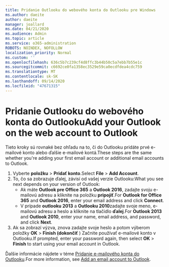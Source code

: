 ```yaml
---
title: Pridanie Outlooku do webového konta do Outlooku pre Windows
ms.author: daeite
author: daeite
manager: joallard
ms.date: 04/21/2020
ms.audience: Admin
ms.topic: article
ms.service: o365-administration
ROBOTS: NOINDEX, NOFOLLOW
localization_priority: Normal
ms.custom: ''
ms.openlocfilehash: 636c5b7c239cf4d8ffc3b44b50c5a7ebb7b55e1c
ms.sourcegitcommit: c6692ce0fa1358ec3529e59ca0ecdfdea4cdc759
ms.translationtype: MT
ms.contentlocale: sk-SK
ms.lasthandoff: 09/14/2020
ms.locfileid: "47671315"
---
```

# <a name="add-your-outlook-on-the-web-account-to-outlook"></a><span data-ttu-id="8f7db-102">Pridanie Outlooku do webového konta do Outlooku</span><span class="sxs-lookup"><span data-stu-id="8f7db-102">Add your Outlook on the web account to Outlook</span></span>

<span data-ttu-id="8f7db-103">Tieto kroky sú rovnaké bez ohľadu na to, či do Outlooku pridáte prvé e-mailové konto alebo ďalšie e-mailové kontá.</span><span class="sxs-lookup"><span data-stu-id="8f7db-103">These steps are the same whether you're adding your first email account or additional email accounts to Outlook.</span></span>

1. <span data-ttu-id="8f7db-104">Vyberte **položku**  >  **Pridať konto**.</span><span class="sxs-lookup"><span data-stu-id="8f7db-104">Select **File** > **Add Account**.</span></span>
1. <span data-ttu-id="8f7db-105">To, čo sa zobrazuje ďalej, závisí od vašej verzie Outlooku:</span><span class="sxs-lookup"><span data-stu-id="8f7db-105">What you see next depends on your version of Outlook:</span></span>
    - <span data-ttu-id="8f7db-106">Ak máte **Outlook pre Office 365** a **Outlook 2016**, zadajte svoju e-mailovú adresu a kliknite na položku **pripojiť**.</span><span class="sxs-lookup"><span data-stu-id="8f7db-106">For **Outlook for Office 365** and **Outlook 2016**, enter your email address and click **Connect**.</span></span>
    - <span data-ttu-id="8f7db-107">V prípade **outlooku 2013** a **Outlooku 2010**zadajte svoje meno, e-mailovú adresu a heslo a kliknite na tlačidlo **ďalej**.</span><span class="sxs-lookup"><span data-stu-id="8f7db-107">For **Outlook 2013** and **Outlook 2010**, enter your name, email address, and password, and click **Next**.</span></span>
1. <span data-ttu-id="8f7db-108">Ak sa zobrazí výzva, znova zadajte svoje heslo a potom výberom položky **OK**  >  **Finish (dokončiť** ) Začnite používať e-mailové konto v Outlooku.</span><span class="sxs-lookup"><span data-stu-id="8f7db-108">If prompted, enter your password again, then select **OK** > **Finish** to start using your email account in Outlook.</span></span>

<span data-ttu-id="8f7db-109">Ďalšie informácie nájdete v téme [Pridanie e-mailového konta do Outlooku](https://support.office.com/article/6e27792a-9267-4aa4-8bb6-c84ef146101b).</span><span class="sxs-lookup"><span data-stu-id="8f7db-109">For more information, see [Add an email account to Outlook](https://support.office.com/article/6e27792a-9267-4aa4-8bb6-c84ef146101b).</span></span>